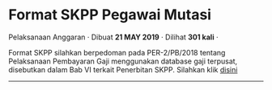 Format SKPP Pegawai Mutasi
==========================

Pelaksanaan Anggaran · Dibuat **21 MAY 2019** · Dilihat **301 kali** ·

Format SKPP silahkan berpedoman pada PER-2/PB/2018 tentang  Pelaksanaan Pembayaran Gaji menggunakan database gaji terpusat,  disebutkan dalam Bab VI terkait Penerbitan SKPP. Silahkan klik [disini](https://hai.kemenkeu.go.id/file.php/5872RTXCQGWRAM5871867E9BE52T/per_02_pb_2018.pdf)  

  

  
  
  

* * *